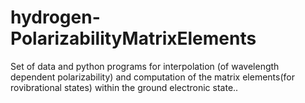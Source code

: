 # hydrogen-PolarizabilityMatrixElements
Set of data and python programs for interpolation (of wavelength dependent polarizability) and computation of the matrix elements(for rovibrational states) within the ground electronic state..
